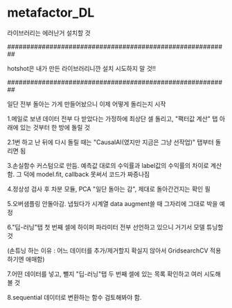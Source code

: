 # metafactor_DL
라이브러리는 에러난거 설치할 것

##########################################################

hotshot은 내가 만든 라이브러리니깐 설치 시도하지 말 것!!

##########################################################

일단 전부 돌아는 가게 만들어놨으니 이제 어떻게 돌리는지 시작

1.메일로 보낸 데이터 전부 다 받았다는 가정하에 최상단 셀 돌리고, "팩터값 계산" 탭 아래에 있는 것부터 한 방에 돌릴 것

2.1번 하고 난 뒤에 다시 돌릴 때는 "CausalAI(였지만 지금은 그냥 선작업)" 탭부터 돌리면 됨

3.손실함수 커스텀으로 만듬. 예측값 대로의 수익률과 label값의 수익률의 차이로 계산함. 그 덕에 model.fit, callback 못써서 코드가 짜증나짐

4.정상성 검사 후 차분 모듈, PCA "일단 돌아는 감", 제대로 돌아간건지는 확인 필

5.오버샘플링 안돌아감. 냅뒀다가 시계열 data augment쓸 때 그자리에 그대로 박을 예정

6."딥-러닝"탭 첫 번째 셀에 하이퍼 파라미터 전부 선언하고 있으니 거기서 모델 튜닝할 것

(손튜닝 하는 이유 : 어느 데이터를 추가/제거할지 확실지 않아서 GridsearchCV 적용하기엔 애매함)

7.어떤 데이터를 넣고, 뺄지 "딥-러닝"탭 두 번째 셀에 있는 목록 확인하고 여러 시도해볼 것

8.sequential 데이터로 변환하는 함수 검토해봐야 함.
